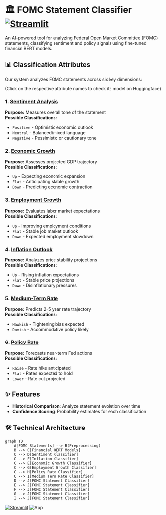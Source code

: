 # 🏛️ FOMC Statement Classifier  [![Streamlit](https://img.shields.io/badge/Streamlit-FF4B4B?style=for-the-badge&logo=Streamlit&logoColor=white)](https://fomc-economic-attribute-classifier.streamlit.app/)


An AI-powered tool for analyzing Federal Open Market Committee (FOMC) statements, classifying sentiment and policy signals using fine-tuned financial BERT models.

## 📊 Classification Attributes

Our system analyzes FOMC statements across six key dimensions: 

(Click on the respective attribute names to check its model on Huggingface)

### 1. [Sentiment Analysis](https://huggingface.co/Vk311810/fomc_sentiment_classifier)
**Purpose:** Measures overall tone of the statement  
**Possible Classifications:**
- `Positive` - Optimistic economic outlook
- `Neutral` - Balanced/mixed language
- `Negative` - Pessimistic or cautionary tone

### 2. [Economic Growth](https://huggingface.co/Vk311810/fomc-economic_growth-classifier)
**Purpose:** Assesses projected GDP trajectory  
**Possible Classifications:**
- `Up` - Expecting economic expansion
- `Flat` - Anticipating stable growth
- `Down` - Predicting economic contraction

### 3. [Employment Growth](https://huggingface.co/Vk311810/fomc-employment_growth-classifier)
**Purpose:** Evaluates labor market expectations  
**Possible Classifications:**
- `Up` - Improving employment conditions
- `Flat` - Stable job market outlook
- `Down` - Expected employment slowdown

### 4. [Inflation Outlook](https://huggingface.co/Vk311810/fomc-inflation-classifier)
**Purpose:** Analyzes price stability projections  
**Possible Classifications:**
- `Up` - Rising inflation expectations
- `Flat` - Stable price projections
- `Down` - Disinflationary pressures

### 5. [Medium-Term Rate](https://huggingface.co/Vk311810/fomc-medium_rate-classifier)
**Purpose:** Predicts 2-5 year rate trajectory  
**Possible Classifications:**
- `Hawkish` - Tightening bias expected
- `Dovish` - Accommodative policy likely

### 6. [Policy Rate](https://huggingface.co/Vk311810/fomc-policy_rate-classifier)
**Purpose:** Forecasts near-term Fed actions  
**Possible Classifications:**
- `Raise` - Rate hike anticipated
- `Flat` - Rates expected to hold
- `Lower` - Rate cut projected


## ✨ Features

- **Historical Comparison**: Analyze statement evolution over time
- **Confidence Scoring**: Probability estimates for each classification

## 🛠️ Technical Architecture

```mermaid
graph TD
    A[FOMC Statements] --> B(Preprocessing)
    B --> C[Financial BERT Models]
    C --> D[Sentiment Classifier]
    C --> F[Inflation Classifier]
    C --> E[Economic Growth Classifier]
    C --> G[Employment Growth Classifier]
    C --> H[Policy Rate Classifier]
    C --> I[Medium Term Rate Classifier]
    D --> J[FOMC Statement Classifier]
    E --> J[FOMC Statement Classifier]
    F --> J[FOMC Statement Classifier]
    G --> J[FOMC Statement Classifier]
    I --> J[FOMC Statement Classifier]
```

[![Streamlit](https://img.shields.io/badge/Streamlit-FF4B4B?style=for-the-badge&logo=Streamlit&logoColor=white)](https://fomc-economic-attribute-classifier.streamlit.app/)
![App](https://github.com/user-attachments/assets/7ca0eed7-fc56-4ae9-b2ac-16f0f98b26c5)
